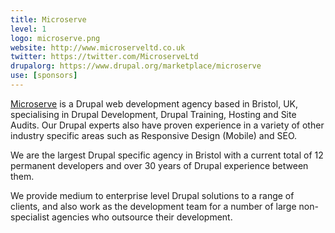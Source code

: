```yaml
---
title: Microserve
level: 1
logo: microserve.png
website: http://www.microserveltd.co.uk
twitter: https://twitter.com/MicroserveLtd
drupalorg: https://www.drupal.org/marketplace/microserve
use: [sponsors]
---
```

[Microserve](http://www.microserveltd.co.uk) is a Drupal web development agency based in Bristol, UK, specialising in Drupal Development, Drupal Training, Hosting and Site Audits. Our Drupal experts also have proven experience in a variety of other industry specific areas such as Responsive Design (Mobile) and SEO.

We are the largest Drupal specific agency in Bristol with a current total of 12 permanent developers and over 30 years of Drupal experience between them.

We provide medium to enterprise level Drupal solutions to a range of clients, and also work as the development team for a number of large non-specialist agencies who outsource their development.